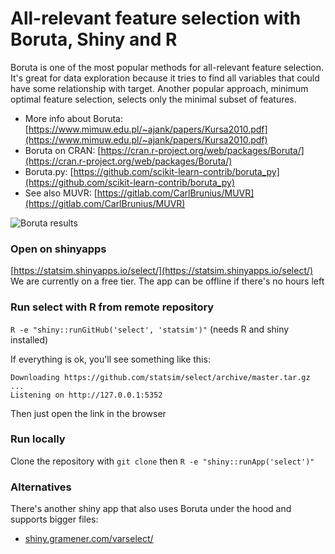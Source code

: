 # All-relevant feature selection with Boruta, Shiny and R
Boruta is one of the most popular methods for all-relevant feature selection. It's great for data exploration because it tries to find all variables that could have some relationship with target. Another popular approach, minimum optimal feature selection, selects only the minimal subset of features. 
* More info about Boruta: [https://www.mimuw.edu.pl/~ajank/papers/Kursa2010.pdf](https://www.mimuw.edu.pl/~ajank/papers/Kursa2010.pdf)
* Boruta on CRAN: [https://cran.r-project.org/web/packages/Boruta/](https://cran.r-project.org/web/packages/Boruta/)
* Boruta.py: [https://github.com/scikit-learn-contrib/boruta_py](https://github.com/scikit-learn-contrib/boruta_py)
* See also MUVR: [https://gitlab.com/CarlBrunius/MUVR](https://gitlab.com/CarlBrunius/MUVR)

![Boruta results](https://raw.githubusercontent.com/statsim/select/master/images/boruta.png "Boruta all-relevant feature selection results")

### Open on shinyapps
[https://statsim.shinyapps.io/select/](https://statsim.shinyapps.io/select/)
We are currently on a free tier. The app can be offline if there's no hours left

### Run select with R from remote repository
`R -e "shiny::runGitHub('select', 'statsim')"` (needs R and shiny installed)

If everything is ok, you'll see something like this:

```
Downloading https://github.com/statsim/select/archive/master.tar.gz
...
Listening on http://127.0.0.1:5352
```

Then just open the link in the browser

### Run locally
Clone the repository with `git clone` then `R -e "shiny::runApp('select')"`

### Alternatives
There's another shiny app that also uses Boruta under the hood and supports bigger files:
* [shiny.gramener.com/varselect/](shiny.gramener.com/varselect/)
